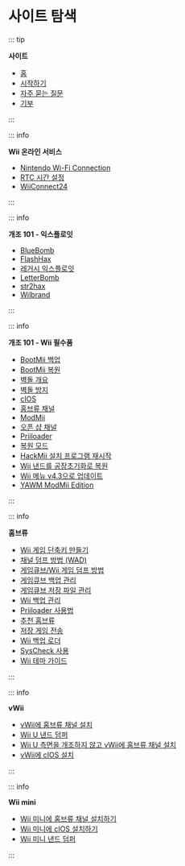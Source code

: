 # 사이트 탐색

::: tip

**사이트**

- [홈](/)
- [시작하기](get-started)
- [자주 묻는 질문](faq)
- [기부](donations)

:::

::: info

**Wii 온라인 서비스**

- [Nintendo Wi-Fi Connection](nintendowfc)
- [RTC 시간 설정](wiiconnect24#updating-rtc-clock)
- [WiiConnect24](wiiconnect24)

:::

::: info

**개조 101 - 익스플로잇**

- [BlueBomb](bluebomb)
- [FlashHax](flashhax)
- [레거시 익스플로잇](legacy-exploits)
- [LetterBomb](letterbomb)
- [str2hax](str2hax)
- [Wilbrand](wilbrand)

:::

::: info

**개조 101 - Wii 필수품**

- [BootMii 백업](bootmii)
- [BootMii 복원](bootmiirecover)
- [벽돌 개요](bricks)
- [벽돌 방지](bricks#brick-prevention)
- [cIOS](cios)
- [홈브류 채널](hbc)
- [ModMii](modmii)
- [오픈 샵 채널](osc)
- [Priiloader](priiloader)
- [복원 모드](recovery-mode)
- [HackMii 설치 프로그램 재시작](hackmii)
- [Wii 낸드를 공장초기화로 복원](wii-factory-reset)
- [Wii 메뉴 v4.3으로 업데이트](update)
- [YAWM ModMii Edition](yawmme)

:::

::: info

**홈브류**

- [Wii 게임 단축키 만들기](wiigsc)
- [채널 덤프 방법 (WAD)](dump-wads)
- [게임큐브/Wii 게임 덤프 방법](dump-games)
- [게임큐브 백업 관리](gc-backups)
- [게임큐브 저장 파일 관리](gcsaves)
- [Wii 백업 관리](wii-backups)
- [Priiloader 사용법](priiloader-usage)
- [추천 홈브류](recommended-homebrew)
- [저장 게임 전송](transfer-saves)
- [Wii 백업 로더](wii-loaders)
- [SysCheck 사용](syscheck)
- [Wii 테마 가이드](themes)

:::

::: info

**vWii**

- [vWii에 홈브류 채널 설치](vwii-homebrew-channel)
- [Wii U 낸드 덤퍼](wiiu-nand-dumper)
- [Wii U 측면을 개조하지 않고 vWii에 홈브류 채널 설치](vwii-homebrew-channel-no-wiiu-mods)
- [vWii에 cIOS 설치](cios-vwii)

:::

::: info

**Wii mini**

- [Wii 미니에 홈브류 채널 설치하기](hbc-mini)
- [Wii 미니에 cIOS 설치하기](cios-mini)
- [Wii 미니 낸드 덤퍼](wnd-mini)

:::
